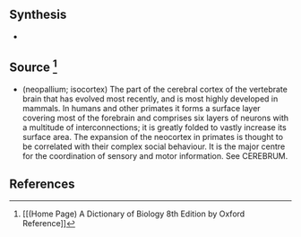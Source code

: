 ## Synthesis
- 
## Source [^1]
- (neopallium; isocortex) The part of the cerebral cortex of the vertebrate brain that has evolved most recently, and is most highly developed in mammals. In humans and other primates it forms a surface layer covering most of the forebrain and comprises six layers of neurons with a multitude of interconnections; it is greatly folded to vastly increase its surface area. The expansion of the neocortex in primates is thought to be correlated with their complex social behaviour. It is the major centre for the coordination of sensory and motor information. See CEREBRUM.
## References

[^1]: [[(Home Page) A Dictionary of Biology 8th Edition by Oxford Reference]]